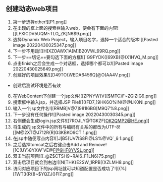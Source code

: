 ## 创建动态web项目
1. 第一步选择other![[P1.png]]
2. 在出现的框上面的搜索栏输入web，便会有下面的内容![[LFXICDV5UQM~TLO_ZK]N6$9.png]]
3. 选择Dynamix Web Project，输入项目名字，选择一个适合的版本![[Pasted image 20220430025347.png]]
4. 下一步不用动![[H[XZOAWX1A[M]B20VWL99RQ.png]]
5. 下一步==切记==要勾选下面的方框![[`G9FYDK{[69XB{@)X1HVQ_M.png]]
6. 点击finish之后会生成一个对话框，选择哪个都可以![[Pasted image 20220430025649.png]]
7. 创建好的项目效果![[D49TO{WEDA6456Q]@O(AA4V.png]]
- 创建后测试环境是否有效
8. 在WebContent下创建一个jsp文件![[ZPNYW{V{[$MTC}F~ZGIZIG9.png]]
9. 搜索框中输入jsp，并选择JSP File![[((FD7_]9HK6O%IN(@@LK0NI.png]]
10. 输入一个jsp文件名![[RRMB]V@7]981I6BG[M9Q7%8.png]]
11. 下一步没有任何操作![[Pasted image 20220430030345.png]]
12. 右侧便会生成login.jsp文件![[7ROJLY@TGKZF[OK2QMP2@HE.png]]
13. 将生成的jsp文件中的所有与编码有关系的都改为UTF-8![[M@2XT@J712R{R]G3KBKO9CT 1.png]]
14. 在jsp中随便写点内容![[J]B5{UV7IS8FI@LS%@VQ`_6 1.png]]
15. 之后选择tomcat之后右键点击Add and Remove![[C(UY}8YXW`VE@F@9HF8YVSL.png]]
16. 双击当前项目![[_@Z$CTSH9~RAI6_F1LN6}75.png]]
17. 双击后项目就会到右边![[N[THK}E2SW_1RPB[(XZLMH8.png]]
18. 访问对应项目下的jsp网址就可以知道配置是否成功了![[{%][1WT3{R{8~$YQZJ(}FI7.png]]